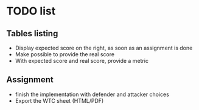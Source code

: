 # TODO list


## Tables listing

- Display expected score on the right, as soon as an assignment is done
- Make possible to provide the real score
- With expected score and real score, provide a metric 

## Assignment

- finish the implementation with defender and attacker choices
- Export the WTC sheet (HTML/PDF)
